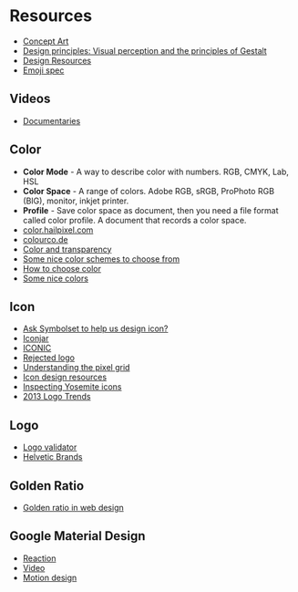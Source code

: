 # Resources

* [Concept Art](http://www.conceptart.org/forums/)
* [Design principles: Visual perception and the principles of Gestalt](http://www.smashingmagazine.com/2014/03/28/design-principles-visual-perception-and-the-principles-of-gestalt/)
* [Design Resources](https://medium.com/design-ux/799d16952a56)
* [Emoji spec](http://www.unicode.org/reports/tr51/full-emoji-list.html)

## Videos

* [Documentaries](https://news.layervault.com/stories/28774-7-graphic-design-documentary-you-should-be-watching)

## Color

* **Color Mode** - A way to describe color with numbers. RGB, CMYK, Lab, HSL
* **Color Space** - A range of colors. Adobe RGB, sRGB, ProPhoto RGB (BIG), monitor, inkjet printer.
* **Profile** - Save color space as document, then you need a file format called color profile. A document that records a color space.
* [color.hailpixel.com](http://color.hailpixel.com/)
* [colourco.de](http://colourco.de/)
* [Color and transparency](http://viget.com/inspire/equating-color-and-transparency)
* [Some nice color schemes to choose from](http://pltts.me/)
* [How to choose color](https://news.layervault.com/stories/27684-ask-dn-how-do-you-createfind-beautiful-new-colour-schemes-to-use-)
* [Some nice colors](http://leaf.kortes.se/colors)

## Icon

* [Ask Symbolset to help us design icon?](http://blog.symbolset.com/symbolset-for-brands)
* [Iconjar](http://geticonjar.com/)
* [ICONIC](https://useiconic.com)
* [Rejected logo](http://rejectedlogocompetition.com/)
* [Understanding the pixel grid](http://blog.symbolset.com/understanding-the-pixel-grid)
* [Icon design resources](http://www.madebyollin.com/blog.html#icon_design_resources)
* [Inspecting Yosemite icons](http://martiancraft.com/blog/2014/07/inspecting-yosemite-icons/)
* [2013 Logo Trends](http://www.logolounge.com/article/2013logotrends/#.U8pRBICSzyA)

## Logo

* [Logo validator](https://brandisty.com/validate)
* [Helvetic Brands](http://www.helveticbrands.ch/work/)

## Golden Ratio

* [Golden ratio in web design](http://www.pencilscoop.com/2014/03/understanding-and-using-the-golden-ratio-in-web-design/)

## Google Material Design

* [Reaction](http://venturebeat.com/2014/06/27/top-designers-react-to-googles-new-material-design-language/)
* [Video](http://www.youtube.com/watch?v=dZqzz5lZFvo)
* [Motion design](http://paulstamatiou.com/design-provide-meaning-with-motion/)